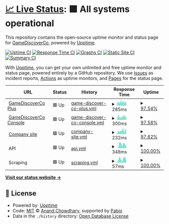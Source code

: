 # [📈 Live Status](https://GameDiscoverCo.github.io/uptime): <!--live status--> **🟩 All systems operational**

This repository contains the open-source uptime monitor and status page for [GameDiscoverCo](https://gamediscover.co), powered by [Upptime](https://github.com/upptime/upptime).

[![Uptime CI](https://github.com/GameDiscoverCo/uptime/workflows/Uptime%20CI/badge.svg)](https://github.com/GameDiscoverCo/uptime/actions?query=workflow%3A%22Uptime+CI%22)
[![Response Time CI](https://github.com/GameDiscoverCo/uptime/workflows/Response%20Time%20CI/badge.svg)](https://github.com/GameDiscoverCo/uptime/actions?query=workflow%3A%22Response+Time+CI%22)
[![Graphs CI](https://github.com/GameDiscoverCo/uptime/workflows/Graphs%20CI/badge.svg)](https://github.com/GameDiscoverCo/uptime/actions?query=workflow%3A%22Graphs+CI%22)
[![Static Site CI](https://github.com/GameDiscoverCo/uptime/workflows/Static%20Site%20CI/badge.svg)](https://github.com/GameDiscoverCo/uptime/actions?query=workflow%3A%22Static+Site+CI%22)
[![Summary CI](https://github.com/GameDiscoverCo/uptime/workflows/Summary%20CI/badge.svg)](https://github.com/GameDiscoverCo/uptime/actions?query=workflow%3A%22Summary+CI%22)

With [Upptime](https://upptime.js.org), you can get your own unlimited and free uptime monitor and status page, powered entirely by a GitHub repository. We use [Issues](https://github.com/GameDiscoverCo/uptime/issues) as incident reports, [Actions](https://github.com/GameDiscoverCo/uptime/actions) as uptime monitors, and [Pages](https://GameDiscoverCo.github.io/uptime) for the status page.

<!--start: status pages-->
<!-- This summary is generated by Upptime (https://github.com/upptime/upptime) -->
<!-- Do not edit this manually, your changes will be overwritten -->
<!-- prettier-ignore -->
| URL | Status | History | Response Time | Uptime |
| --- | ------ | ------- | ------------- | ------ |
| <img alt="" src="https://icons.duckduckgo.com/ip3/plus.gamediscover.co.ico" height="13"> [GameDiscoverCo Plus](https://plus.gamediscover.co) | 🟩 Up | [game-discover-co-plus.yml](https://github.com/GameDiscoverCo/uptime/commits/HEAD/history/game-discover-co-plus.yml) | <details><summary><img alt="Response time graph" src="./graphs/game-discover-co-plus/response-time-week.png" height="20"> 285ms</summary><br><a href="https://status.gamediscover.co/history/game-discover-co-plus"><img alt="Response time 293" src="https://img.shields.io/endpoint?url=https%3A%2F%2Fraw.githubusercontent.com%2FGameDiscoverCo%2Fuptime%2FHEAD%2Fapi%2Fgame-discover-co-plus%2Fresponse-time.json"></a><br><a href="https://status.gamediscover.co/history/game-discover-co-plus"><img alt="24-hour response time 282" src="https://img.shields.io/endpoint?url=https%3A%2F%2Fraw.githubusercontent.com%2FGameDiscoverCo%2Fuptime%2FHEAD%2Fapi%2Fgame-discover-co-plus%2Fresponse-time-day.json"></a><br><a href="https://status.gamediscover.co/history/game-discover-co-plus"><img alt="7-day response time 285" src="https://img.shields.io/endpoint?url=https%3A%2F%2Fraw.githubusercontent.com%2FGameDiscoverCo%2Fuptime%2FHEAD%2Fapi%2Fgame-discover-co-plus%2Fresponse-time-week.json"></a><br><a href="https://status.gamediscover.co/history/game-discover-co-plus"><img alt="30-day response time 270" src="https://img.shields.io/endpoint?url=https%3A%2F%2Fraw.githubusercontent.com%2FGameDiscoverCo%2Fuptime%2FHEAD%2Fapi%2Fgame-discover-co-plus%2Fresponse-time-month.json"></a><br><a href="https://status.gamediscover.co/history/game-discover-co-plus"><img alt="1-year response time 299" src="https://img.shields.io/endpoint?url=https%3A%2F%2Fraw.githubusercontent.com%2FGameDiscoverCo%2Fuptime%2FHEAD%2Fapi%2Fgame-discover-co-plus%2Fresponse-time-year.json"></a></details> | <details><summary><a href="https://status.gamediscover.co/history/game-discover-co-plus">97.54%</a></summary><a href="https://status.gamediscover.co/history/game-discover-co-plus"><img alt="All-time uptime 99.96%" src="https://img.shields.io/endpoint?url=https%3A%2F%2Fraw.githubusercontent.com%2FGameDiscoverCo%2Fuptime%2FHEAD%2Fapi%2Fgame-discover-co-plus%2Fuptime.json"></a><br><a href="https://status.gamediscover.co/history/game-discover-co-plus"><img alt="24-hour uptime 96.84%" src="https://img.shields.io/endpoint?url=https%3A%2F%2Fraw.githubusercontent.com%2FGameDiscoverCo%2Fuptime%2FHEAD%2Fapi%2Fgame-discover-co-plus%2Fuptime-day.json"></a><br><a href="https://status.gamediscover.co/history/game-discover-co-plus"><img alt="7-day uptime 97.54%" src="https://img.shields.io/endpoint?url=https%3A%2F%2Fraw.githubusercontent.com%2FGameDiscoverCo%2Fuptime%2FHEAD%2Fapi%2Fgame-discover-co-plus%2Fuptime-week.json"></a><br><a href="https://status.gamediscover.co/history/game-discover-co-plus"><img alt="30-day uptime 99.43%" src="https://img.shields.io/endpoint?url=https%3A%2F%2Fraw.githubusercontent.com%2FGameDiscoverCo%2Fuptime%2FHEAD%2Fapi%2Fgame-discover-co-plus%2Fuptime-month.json"></a><br><a href="https://status.gamediscover.co/history/game-discover-co-plus"><img alt="1-year uptime 99.94%" src="https://img.shields.io/endpoint?url=https%3A%2F%2Fraw.githubusercontent.com%2FGameDiscoverCo%2Fuptime%2FHEAD%2Fapi%2Fgame-discover-co-plus%2Fuptime-year.json"></a></details>
| <img alt="" src="https://icons.duckduckgo.com/ip3/console.gamediscover.co.ico" height="13"> [GameDiscoverCo Console](https://console.gamediscover.co) | 🟩 Up | [game-discover-co-console.yml](https://github.com/GameDiscoverCo/uptime/commits/HEAD/history/game-discover-co-console.yml) | <details><summary><img alt="Response time graph" src="./graphs/game-discover-co-console/response-time-week.png" height="20"> 300ms</summary><br><a href="https://status.gamediscover.co/history/game-discover-co-console"><img alt="Response time 296" src="https://img.shields.io/endpoint?url=https%3A%2F%2Fraw.githubusercontent.com%2FGameDiscoverCo%2Fuptime%2FHEAD%2Fapi%2Fgame-discover-co-console%2Fresponse-time.json"></a><br><a href="https://status.gamediscover.co/history/game-discover-co-console"><img alt="24-hour response time 337" src="https://img.shields.io/endpoint?url=https%3A%2F%2Fraw.githubusercontent.com%2FGameDiscoverCo%2Fuptime%2FHEAD%2Fapi%2Fgame-discover-co-console%2Fresponse-time-day.json"></a><br><a href="https://status.gamediscover.co/history/game-discover-co-console"><img alt="7-day response time 300" src="https://img.shields.io/endpoint?url=https%3A%2F%2Fraw.githubusercontent.com%2FGameDiscoverCo%2Fuptime%2FHEAD%2Fapi%2Fgame-discover-co-console%2Fresponse-time-week.json"></a><br><a href="https://status.gamediscover.co/history/game-discover-co-console"><img alt="30-day response time 292" src="https://img.shields.io/endpoint?url=https%3A%2F%2Fraw.githubusercontent.com%2FGameDiscoverCo%2Fuptime%2FHEAD%2Fapi%2Fgame-discover-co-console%2Fresponse-time-month.json"></a><br><a href="https://status.gamediscover.co/history/game-discover-co-console"><img alt="1-year response time 297" src="https://img.shields.io/endpoint?url=https%3A%2F%2Fraw.githubusercontent.com%2FGameDiscoverCo%2Fuptime%2FHEAD%2Fapi%2Fgame-discover-co-console%2Fresponse-time-year.json"></a></details> | <details><summary><a href="https://status.gamediscover.co/history/game-discover-co-console">97.58%</a></summary><a href="https://status.gamediscover.co/history/game-discover-co-console"><img alt="All-time uptime 99.97%" src="https://img.shields.io/endpoint?url=https%3A%2F%2Fraw.githubusercontent.com%2FGameDiscoverCo%2Fuptime%2FHEAD%2Fapi%2Fgame-discover-co-console%2Fuptime.json"></a><br><a href="https://status.gamediscover.co/history/game-discover-co-console"><img alt="24-hour uptime 96.89%" src="https://img.shields.io/endpoint?url=https%3A%2F%2Fraw.githubusercontent.com%2FGameDiscoverCo%2Fuptime%2FHEAD%2Fapi%2Fgame-discover-co-console%2Fuptime-day.json"></a><br><a href="https://status.gamediscover.co/history/game-discover-co-console"><img alt="7-day uptime 97.58%" src="https://img.shields.io/endpoint?url=https%3A%2F%2Fraw.githubusercontent.com%2FGameDiscoverCo%2Fuptime%2FHEAD%2Fapi%2Fgame-discover-co-console%2Fuptime-week.json"></a><br><a href="https://status.gamediscover.co/history/game-discover-co-console"><img alt="30-day uptime 99.44%" src="https://img.shields.io/endpoint?url=https%3A%2F%2Fraw.githubusercontent.com%2FGameDiscoverCo%2Fuptime%2FHEAD%2Fapi%2Fgame-discover-co-console%2Fuptime-month.json"></a><br><a href="https://status.gamediscover.co/history/game-discover-co-console"><img alt="1-year uptime 99.95%" src="https://img.shields.io/endpoint?url=https%3A%2F%2Fraw.githubusercontent.com%2FGameDiscoverCo%2Fuptime%2FHEAD%2Fapi%2Fgame-discover-co-console%2Fuptime-year.json"></a></details>
| <img alt="" src="https://icons.duckduckgo.com/ip3/gamediscover.co.ico" height="13"> [Company site](https://gamediscover.co/) | 🟩 Up | [company-site.yml](https://github.com/GameDiscoverCo/uptime/commits/HEAD/history/company-site.yml) | <details><summary><img alt="Response time graph" src="./graphs/company-site/response-time-week.png" height="20"> 232ms</summary><br><a href="https://status.gamediscover.co/history/company-site"><img alt="Response time 264" src="https://img.shields.io/endpoint?url=https%3A%2F%2Fraw.githubusercontent.com%2FGameDiscoverCo%2Fuptime%2FHEAD%2Fapi%2Fcompany-site%2Fresponse-time.json"></a><br><a href="https://status.gamediscover.co/history/company-site"><img alt="24-hour response time 286" src="https://img.shields.io/endpoint?url=https%3A%2F%2Fraw.githubusercontent.com%2FGameDiscoverCo%2Fuptime%2FHEAD%2Fapi%2Fcompany-site%2Fresponse-time-day.json"></a><br><a href="https://status.gamediscover.co/history/company-site"><img alt="7-day response time 232" src="https://img.shields.io/endpoint?url=https%3A%2F%2Fraw.githubusercontent.com%2FGameDiscoverCo%2Fuptime%2FHEAD%2Fapi%2Fcompany-site%2Fresponse-time-week.json"></a><br><a href="https://status.gamediscover.co/history/company-site"><img alt="30-day response time 226" src="https://img.shields.io/endpoint?url=https%3A%2F%2Fraw.githubusercontent.com%2FGameDiscoverCo%2Fuptime%2FHEAD%2Fapi%2Fcompany-site%2Fresponse-time-month.json"></a><br><a href="https://status.gamediscover.co/history/company-site"><img alt="1-year response time 271" src="https://img.shields.io/endpoint?url=https%3A%2F%2Fraw.githubusercontent.com%2FGameDiscoverCo%2Fuptime%2FHEAD%2Fapi%2Fcompany-site%2Fresponse-time-year.json"></a></details> | <details><summary><a href="https://status.gamediscover.co/history/company-site">97.62%</a></summary><a href="https://status.gamediscover.co/history/company-site"><img alt="All-time uptime 99.97%" src="https://img.shields.io/endpoint?url=https%3A%2F%2Fraw.githubusercontent.com%2FGameDiscoverCo%2Fuptime%2FHEAD%2Fapi%2Fcompany-site%2Fuptime.json"></a><br><a href="https://status.gamediscover.co/history/company-site"><img alt="24-hour uptime 96.96%" src="https://img.shields.io/endpoint?url=https%3A%2F%2Fraw.githubusercontent.com%2FGameDiscoverCo%2Fuptime%2FHEAD%2Fapi%2Fcompany-site%2Fuptime-day.json"></a><br><a href="https://status.gamediscover.co/history/company-site"><img alt="7-day uptime 97.62%" src="https://img.shields.io/endpoint?url=https%3A%2F%2Fraw.githubusercontent.com%2FGameDiscoverCo%2Fuptime%2FHEAD%2Fapi%2Fcompany-site%2Fuptime-week.json"></a><br><a href="https://status.gamediscover.co/history/company-site"><img alt="30-day uptime 99.45%" src="https://img.shields.io/endpoint?url=https%3A%2F%2Fraw.githubusercontent.com%2FGameDiscoverCo%2Fuptime%2FHEAD%2Fapi%2Fcompany-site%2Fuptime-month.json"></a><br><a href="https://status.gamediscover.co/history/company-site"><img alt="1-year uptime 99.95%" src="https://img.shields.io/endpoint?url=https%3A%2F%2Fraw.githubusercontent.com%2FGameDiscoverCo%2Fuptime%2FHEAD%2Fapi%2Fcompany-site%2Fuptime-year.json"></a></details>
| <img alt="" src="https://icons.duckduckgo.com/ip3/null.ico" height="13"> API | 🟩 Up | [api.yml](https://github.com/GameDiscoverCo/uptime/commits/HEAD/history/api.yml) | <details><summary><img alt="Response time graph" src="./graphs/api/response-time-week.png" height="20"> 348ms</summary><br><a href="https://status.gamediscover.co/history/api"><img alt="Response time 297" src="https://img.shields.io/endpoint?url=https%3A%2F%2Fraw.githubusercontent.com%2FGameDiscoverCo%2Fuptime%2FHEAD%2Fapi%2Fapi%2Fresponse-time.json"></a><br><a href="https://status.gamediscover.co/history/api"><img alt="24-hour response time 222" src="https://img.shields.io/endpoint?url=https%3A%2F%2Fraw.githubusercontent.com%2FGameDiscoverCo%2Fuptime%2FHEAD%2Fapi%2Fapi%2Fresponse-time-day.json"></a><br><a href="https://status.gamediscover.co/history/api"><img alt="7-day response time 348" src="https://img.shields.io/endpoint?url=https%3A%2F%2Fraw.githubusercontent.com%2FGameDiscoverCo%2Fuptime%2FHEAD%2Fapi%2Fapi%2Fresponse-time-week.json"></a><br><a href="https://status.gamediscover.co/history/api"><img alt="30-day response time 401" src="https://img.shields.io/endpoint?url=https%3A%2F%2Fraw.githubusercontent.com%2FGameDiscoverCo%2Fuptime%2FHEAD%2Fapi%2Fapi%2Fresponse-time-month.json"></a><br><a href="https://status.gamediscover.co/history/api"><img alt="1-year response time 292" src="https://img.shields.io/endpoint?url=https%3A%2F%2Fraw.githubusercontent.com%2FGameDiscoverCo%2Fuptime%2FHEAD%2Fapi%2Fapi%2Fresponse-time-year.json"></a></details> | <details><summary><a href="https://status.gamediscover.co/history/api">100.00%</a></summary><a href="https://status.gamediscover.co/history/api"><img alt="All-time uptime 99.97%" src="https://img.shields.io/endpoint?url=https%3A%2F%2Fraw.githubusercontent.com%2FGameDiscoverCo%2Fuptime%2FHEAD%2Fapi%2Fapi%2Fuptime.json"></a><br><a href="https://status.gamediscover.co/history/api"><img alt="24-hour uptime 100.00%" src="https://img.shields.io/endpoint?url=https%3A%2F%2Fraw.githubusercontent.com%2FGameDiscoverCo%2Fuptime%2FHEAD%2Fapi%2Fapi%2Fuptime-day.json"></a><br><a href="https://status.gamediscover.co/history/api"><img alt="7-day uptime 100.00%" src="https://img.shields.io/endpoint?url=https%3A%2F%2Fraw.githubusercontent.com%2FGameDiscoverCo%2Fuptime%2FHEAD%2Fapi%2Fapi%2Fuptime-week.json"></a><br><a href="https://status.gamediscover.co/history/api"><img alt="30-day uptime 100.00%" src="https://img.shields.io/endpoint?url=https%3A%2F%2Fraw.githubusercontent.com%2FGameDiscoverCo%2Fuptime%2FHEAD%2Fapi%2Fapi%2Fuptime-month.json"></a><br><a href="https://status.gamediscover.co/history/api"><img alt="1-year uptime 99.97%" src="https://img.shields.io/endpoint?url=https%3A%2F%2Fraw.githubusercontent.com%2FGameDiscoverCo%2Fuptime%2FHEAD%2Fapi%2Fapi%2Fuptime-year.json"></a></details>
| <img alt="" src="https://icons.duckduckgo.com/ip3/null.ico" height="13"> Scraping | 🟩 Up | [scraping.yml](https://github.com/GameDiscoverCo/uptime/commits/HEAD/history/scraping.yml) | <details><summary><img alt="Response time graph" src="./graphs/scraping/response-time-week.png" height="20"> 57ms</summary><br><a href="https://status.gamediscover.co/history/scraping"><img alt="Response time 70" src="https://img.shields.io/endpoint?url=https%3A%2F%2Fraw.githubusercontent.com%2FGameDiscoverCo%2Fuptime%2FHEAD%2Fapi%2Fscraping%2Fresponse-time.json"></a><br><a href="https://status.gamediscover.co/history/scraping"><img alt="24-hour response time 30" src="https://img.shields.io/endpoint?url=https%3A%2F%2Fraw.githubusercontent.com%2FGameDiscoverCo%2Fuptime%2FHEAD%2Fapi%2Fscraping%2Fresponse-time-day.json"></a><br><a href="https://status.gamediscover.co/history/scraping"><img alt="7-day response time 57" src="https://img.shields.io/endpoint?url=https%3A%2F%2Fraw.githubusercontent.com%2FGameDiscoverCo%2Fuptime%2FHEAD%2Fapi%2Fscraping%2Fresponse-time-week.json"></a><br><a href="https://status.gamediscover.co/history/scraping"><img alt="30-day response time 64" src="https://img.shields.io/endpoint?url=https%3A%2F%2Fraw.githubusercontent.com%2FGameDiscoverCo%2Fuptime%2FHEAD%2Fapi%2Fscraping%2Fresponse-time-month.json"></a><br><a href="https://status.gamediscover.co/history/scraping"><img alt="1-year response time 76" src="https://img.shields.io/endpoint?url=https%3A%2F%2Fraw.githubusercontent.com%2FGameDiscoverCo%2Fuptime%2FHEAD%2Fapi%2Fscraping%2Fresponse-time-year.json"></a></details> | <details><summary><a href="https://status.gamediscover.co/history/scraping">100.00%</a></summary><a href="https://status.gamediscover.co/history/scraping"><img alt="All-time uptime 99.94%" src="https://img.shields.io/endpoint?url=https%3A%2F%2Fraw.githubusercontent.com%2FGameDiscoverCo%2Fuptime%2FHEAD%2Fapi%2Fscraping%2Fuptime.json"></a><br><a href="https://status.gamediscover.co/history/scraping"><img alt="24-hour uptime 100.00%" src="https://img.shields.io/endpoint?url=https%3A%2F%2Fraw.githubusercontent.com%2FGameDiscoverCo%2Fuptime%2FHEAD%2Fapi%2Fscraping%2Fuptime-day.json"></a><br><a href="https://status.gamediscover.co/history/scraping"><img alt="7-day uptime 100.00%" src="https://img.shields.io/endpoint?url=https%3A%2F%2Fraw.githubusercontent.com%2FGameDiscoverCo%2Fuptime%2FHEAD%2Fapi%2Fscraping%2Fuptime-week.json"></a><br><a href="https://status.gamediscover.co/history/scraping"><img alt="30-day uptime 100.00%" src="https://img.shields.io/endpoint?url=https%3A%2F%2Fraw.githubusercontent.com%2FGameDiscoverCo%2Fuptime%2FHEAD%2Fapi%2Fscraping%2Fuptime-month.json"></a><br><a href="https://status.gamediscover.co/history/scraping"><img alt="1-year uptime 99.96%" src="https://img.shields.io/endpoint?url=https%3A%2F%2Fraw.githubusercontent.com%2FGameDiscoverCo%2Fuptime%2FHEAD%2Fapi%2Fscraping%2Fuptime-year.json"></a></details>

<!--end: status pages-->

[**Visit our status website →**](https://GameDiscoverCo.github.io/uptime)

## 📄 License

- Powered by: [Upptime](https://github.com/upptime/upptime)
- Code: [MIT](./LICENSE) © [Anand Chowdhary](https://anandchowdhary.com), supported by [Pabio](https://pabio.com)
- Data in the `./history` directory: [Open Database License](https://opendatacommons.org/licenses/odbl/1-0/)
